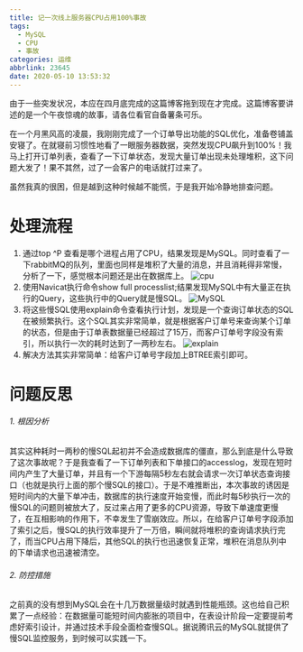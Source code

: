 ```yaml
---
title: 记一次线上服务器CPU占用100%事故
tags:
  - MySQL
  - CPU
  - 事故
categories: 运维
abbrlink: 23645
date: 2020-05-10 13:53:32
---
```

由于一些突发状况，本应在四月底完成的这篇博客拖到现在才完成。这篇博客要讲述的是一个午夜惊魂的故事，请各位看官自备薯条可乐。
<!--more-->
在一个月黑风高的凌晨，我刚刚完成了一个订单导出功能的SQL优化，准备卷铺盖安寝了。在就寝前习惯性地看了一眼服务器数据，突然发现CPU飙升到100%！我马上打开订单列表，查看了一下订单状态，发现大量订单出现未处理堆积，这下问题大发了！果不其然，过了一会客户的电话就打过来了。

虽然我真的很困，但是越到这种时候越不能慌，于是我开始冷静地排查问题。

# 处理流程
1. 通过top ^P 查看是哪个进程占用了CPU，结果发现是MySQL。同时查看了一下rabbitMQ的队列，里面也同样是堆积了大量的消息，并且消耗得非常慢，分析了一下，感觉根本问题还是出在数据库上。
![cpu](http://www.onefanr.com/static/blog/20171204094729487.png "使用top命令查看资源占用情况")
2. 使用Navicat执行命令show full processlist;结果发现MySQL中有大量正在执行的Query，这些执行中的Query就是慢SQL。
![MySQL](http://www.onefanr.com/static/blog/20171204094808774.png "查看MySQL执行情况")
3. 将这些慢SQL使用explain命令查看执行计划，发现是一个查询订单状态的SQL在被频繁执行。这个SQL其实非常简单，就是根据客户订单号来查询某个订单的状态，但是由于订单表数据量已经超过了15万，而客户订单号字段没有索引，所以执行一次的耗时达到了一两秒左右。
![explain](http://www.onefanr.com/static/blog/20171204094825899.png "使用explain命令查看执行计划")
4. 解决方法其实非常简单：给客户订单号字段加上BTREE索引即可。

# 问题反思
###### 1. 根因分析
其实这种耗时一两秒的慢SQL起初并不会造成数据库的僵直，那么到底是什么导致了这次事故呢？于是我查看了一下订单列表和下单接口的accesslog，发现在短时间内产生了大量订单，并且有一个下游每隔5秒左右就会请求一次订单状态查询接口（也就是执行上面的那个慢SQL的接口）。于是不难推断出，本次事故的诱因是短时间内的大量下单冲击，数据库的执行速度开始变慢，而此时每5秒执行一次的慢SQL的问题则被放大了，反过来占用了更多的CPU资源，导致下单速度更慢了，在互相影响的作用下，不幸发生了雪崩效应。所以，在给客户订单号字段添加了索引之后，慢SQL的执行效率提升了一万倍，瞬间就将堆积的查询请求执行完了，而当CPU占用下降后，其他SQL的执行也迅速恢复正常，堆积在消息队列中的下单请求也迅速被清空。

###### 2. 防控措施
之前真的没有想到MySQL会在十几万数据量级时就遇到性能瓶颈。这也给自己积累了一点经验：在数据量可能短时间内膨胀的项目中，在表设计阶段一定要提前考虑好索引设计，并通过技术手段全面检查慢SQL。据说腾讯云的MySQL就提供了慢SQL监控服务，到时候可以实践一下。